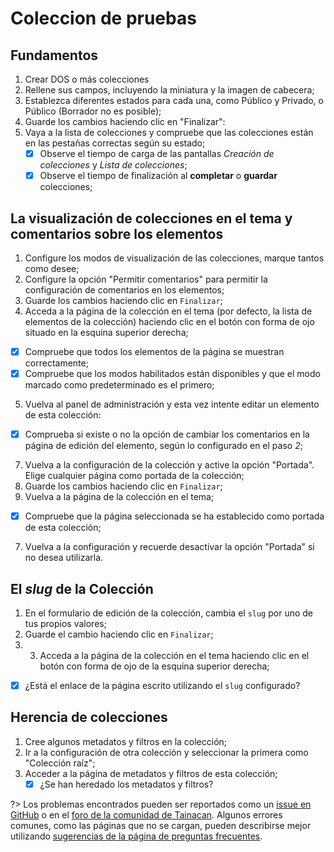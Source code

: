 # Coleccion de pruebas

## Fundamentos

1. Crear DOS o más colecciones
2. Rellene sus campos, incluyendo la miniatura y la imagen de cabecera;
3. Establezca diferentes estados para cada una, como Público y Privado, o Público (Borrador no es posible);
4. Guarde los cambios haciendo clic en "Finalizar":
5. Vaya a la lista de colecciones y compruebe que las colecciones están en las pestañas correctas según su estado;
   - [x] Observe el tiempo de carga de las pantallas _Creación de colecciones_ y _Lista de colecciones_;
   - [x] Observe el tiempo de finalización al **completar** o **guardar** colecciones;

## La visualización de colecciones en el tema y comentarios sobre los elementos

1. Configure los modos de visualización de las colecciones, marque tantos como desee;
2. Configure la opción "Permitir comentarios" para permitir la configuración de comentarios en los elementos;
3. Guarde los cambios haciendo clic en `Finalizar`;
4. Acceda a la página de la colección en el tema (por defecto, la lista de elementos de la colección) haciendo clic en el botón con forma de ojo situado en la esquina superior derecha;

- [x] Compruebe que todos los elementos de la página se muestran correctamente;
- [x] Compruebe que los modos habilitados están disponibles y que el modo marcado como predeterminado es el primero;

5. Vuelva al panel de administración y esta vez intente editar un elemento de esta colección:

- [x] Comprueba si existe o no la opción de cambiar los comentarios en la página de edición del elemento, según lo configurado en el paso _2_;

7. Vuelva a la configuración de la colección y active la opción "Portada". Elige cualquier página como portada de la colección;
8. Guarde los cambios haciendo clic en `Finalizar`;
9. Vuelva a la página de la colección en el tema;

- [x] Compruebe que la página seleccionada se ha establecido como portada de esta colección;

7. Vuelva a la configuración y recuerde desactivar la opción "Portada" si no desea utilizarla.

## El _slug_ de la Colección

1. En el formulario de edición de la colección, cambia el `slug` por uno de tus propios valores;
2. Guarde el cambio haciendo clic en `Finalizar`;
3. 3. Acceda a la página de la colección en el tema haciendo clic en el botón con forma de ojo de la esquina superior derecha;

- [x] ¿Está el enlace de la página escrito utilizando el `slug` configurado?

## Herencia de colecciones

1. Cree algunos metadatos y filtros en la colección;
2. Ir a la configuración de otra colección y seleccionar la primera como "Colección raíz";
3. Acceder a la página de metadatos y filtros de esta colección;
   - [x] ¿Se han heredado los metadatos y filtros?

?> Los problemas encontrados pueden ser reportados como un [issue en GitHub](https://github.com/tainacan/tainacan/issues ":ignore") o en el [foro de la comunidad de Tainacan](https://tainacan.discourse.group ":ignore"). Algunos errores comunes, como las páginas que no se cargan, pueden describirse mejor utilizando [sugerencias de la página de preguntas frecuentes](/es-mx/faq.md#creo-que-encontré-un-error-qué-tengo-que-hacer).
